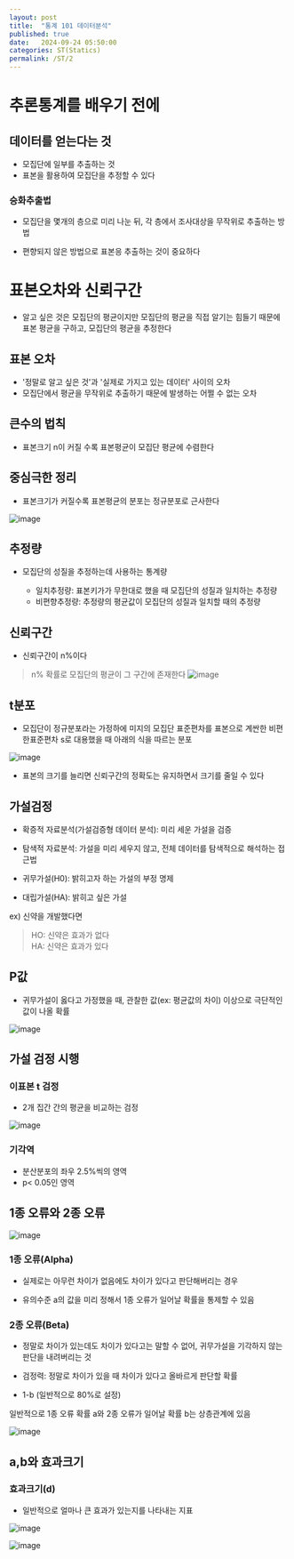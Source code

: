 ```yaml
---
layout: post
title:  "통계 101 데이터분석"
published: true
date:   2024-09-24 05:50:00
categories: ST(Statics)
permalink: /ST/2
---
```


# 추론통계를 배우기 전에

## 데이터를 얻는다는 것
- 모집단에 일부를 추출하는 것
- 표본을 활용하여 모집단을 추정할 수 있다

### 승화추출법
- 모집단을 몇개의 층으로 미리 나눈 뒤, 각 층에서 조사대상을 무작위로 추출하는 방법

- 편향되지 않은 방법으로 표본응 추출하는 것이 중요하다

# 표본오차와 신뢰구간

- 알고 싶은 것은 모집단의 평균이지만 모집단의 평균을 직접 알기는 힘들기 때문에 표본 평균을 구하고, 모집단의 평균을 추정한다

## 표본 오차
- '정말로 알고 싶은 것'과 '실제로 가지고 있는 데이터' 사이의 오차
- 모집단에서 평균을 무작위로 추출하기 때문에 발생하는 어쩔 수 없는 오차

## 큰수의 법칙
- 표본크기 n이 커질 수록 표본평균이 모집단 평균에 수렴한다

## 중심극한 정리
- 표본크기가 커질수록 표본평균의 분포는 정규분포로 근사한다

![image](https://github.com/user-attachments/assets/4746ce94-75ec-40bc-aa89-d7c364b098f6)

## 추정량
- 모집단의 성질을 추정하는데 사용하는 통계량     

   - 일치추정량: 표본키가가 무한대로 했을 때 모집단의 성질과 일치하는 추정량
   - 비편향추정량: 추정량의 평균값이 모집단의 성질과 일치할 때의 추정량

## 신뢰구간

- 신뢰구간이 n%이다
> n% 확률로 모집단의 평균이 그 구간에 존재한다
![image](https://github.com/user-attachments/assets/991a560c-3169-4eb5-8c8b-7abd25dd2a87)

## t분포

- 모집단이 정규분포라는 가정하에 미지의 모집단 표준편차를 표본으로 계싼한 비편한표준편차 s로 대용했을 때 아래의 식을 따르는 분포

![image](https://github.com/user-attachments/assets/6a6ff700-89e6-422d-b9e2-e8b8b37c380b)

- 표본의 크기를 늘리면 신뢰구간의 정확도는 유지하면서 크기를 줄일 수 있다

## 가설검정

- 확증적 자료분석(가설검증형 데이터 분석): 미리 세운 가설을 검증

- 탐색적 자료분석: 가설을 미리 세우지 않고, 전체 데이터를 탐색적으로 해석하는 접근법

- 귀무가설(H0): 밝히고자 하는 가설의 부정 명제

- 대립가설(HA): 밝히고 싶은 가설

ex) 신약을 개발했다면
> HO: 신약은 효과가 없다   
> HA: 신약은 효과가 있다

## P값
- 귀무가설이 옳다고 가정했을 때, 관찰한 값(ex: 평균값의 차이) 이상으로 극단적인 값이 나올 확률

![image](https://github.com/user-attachments/assets/7db6893d-46c7-422d-8cfe-6db5e5fde042)

## 가설 검정 시행

### 이표본 t 검정
- 2개 집간 간의 평균을 비교하는 검정

![image](https://github.com/user-attachments/assets/c910a1ac-de1a-45fe-bfd5-6fd0beb3902b)

### 기각역
- 분산분포의 좌우 2.5%씩의 영역
- p< 0.05인 영역

## 1종 오류와 2종 오류
![image](https://github.com/user-attachments/assets/f104a217-d942-419d-aed6-26cb4129d58b)

### 1종 오류(Alpha)
- 실제로는 아무런 차이가 없음에도 차이가 있다고 판단해버리는 경우

- 유의수준 a의 값을 미리 정해서 1종 오류가 일어날 확률을 통제할 수 있음

### 2종 오류(Beta)
- 정말로 차이가 있는데도 차이가 있다고는 말할 수 없어, 귀무가설을 기각하지 않는 판단을 내려버리는 것

- 검정력: 정말로 차이가 있을 때 차이가 있다고 올바르게 판단할 확률   
- 1-b (일반적으로 80%로 설정)

일반적으로 1종 오류 확률 a와 2종 오류가 일어날 확률 b는 상층관계에 있음

![image](https://github.com/user-attachments/assets/0c644989-d004-4ed7-840b-8fcf34ecc9f0)

## a,b와 효과크기

### 효과크기(d)
- 일반적으로 얼마나 큰 효과가 있는지를 나타내는 지표

![image](https://github.com/user-attachments/assets/5544386c-627f-42ef-a81c-756767864f32)

![image](https://github.com/user-attachments/assets/1d97c0ac-cf39-4104-a6f0-10f36d3451e7)


